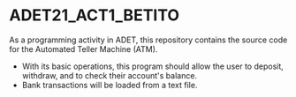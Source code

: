 # ADET21_ACT1_BETITO
As a programming activity in ADET, this repository contains the source code for the Automated Teller Machine (ATM).
- With its basic operations, this program should allow the user to deposit, withdraw, and to check their account's balance.
- Bank transactions will be loaded from a text file. 
